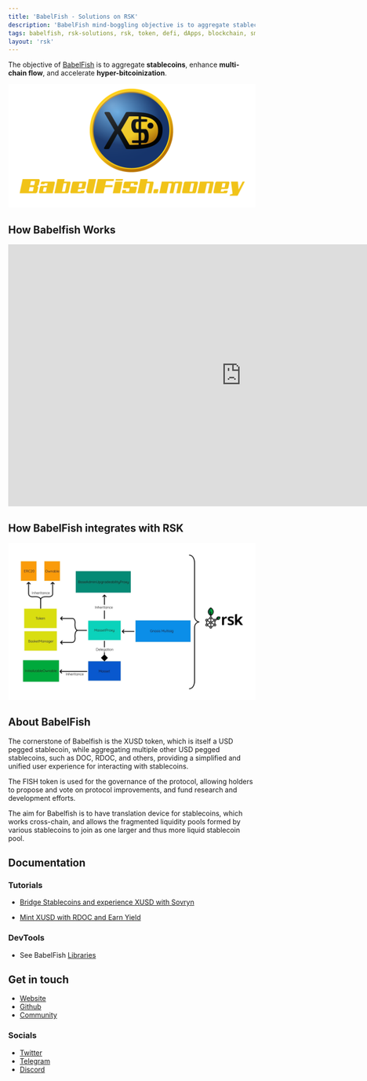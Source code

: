 ```yaml
---
title: 'BabelFish - Solutions on RSK'
description: 'BabelFish mind-boggling objective is to aggregate stablecoins, enhance multi-chain flow and accelerate hyperBitcoinization.'
tags: babelfish, rsk-solutions, rsk, token, defi, dApps, blockchain, smart-contracts, stablecoins, bitcoin
layout: 'rsk'
---
```


The objective of [BabelFish](https://babelfish.money/) is to aggregate **stablecoins**, enhance **multi-chain flow**, and accelerate **hyper-bitcoinization**.

![Babelfish-banner](/assets/img/solutions/babelfish/banner.png)

## How Babelfish Works

<div class="video-container">
  <iframe width="949" height="534" src="https://youtube.com/embed/SyR8BnvwsWc" frameborder="0" allow="accelerometer; autoplay; encrypted-media; gyroscope; picture-in-picture" allowfullscreen></iframe>
</div>

## How BabelFish integrates with RSK
  
 ![BabelFish-RSK-Integrations](/assets/img/solutions/babelfish/babelfish-integration-rsk-diagram.jpg)

## About BabelFish

The cornerstone of Babelfish is the XUSD token,
which is itself a USD pegged stablecoin,
while aggregating multiple other USD pegged stablecoins,
such as DOC, RDOC, and others,
providing a simplified and unified user experience
for interacting with stablecoins.

The FISH token is used for the governance of the protocol,
allowing holders to propose and vote on protocol improvements,
and fund research and development efforts.

The aim for Babelfish is to have translation device
for stablecoins, which works cross-chain,
and allows the fragmented liquidity pools formed by
various stablecoins to join as one larger
and thus more liquid stablecoin pool.

## Documentation

### Tutorials

- [Bridge Stablecoins and experience XUSD with Sovryn](https://bridge.sovryn.app/)

- [Mint XUSD with RDOC and Earn Yield](https://youtu.be/j8LZ3CJDfXc)


### DevTools

- See BabelFish [Libraries](https://github.com/BabelFishProtocol/babelfish-phase-1)

## Get in touch

- [Website](https://babelfish.money/)
- [Github](https://github.com/BabelFishProtocol/babelfish-phase-1)
- [Community](https://forum.babelfish.money)

### Socials

- [Twitter](https://twitter.com/babelfishmoney)
- [Telegram](https://t.me/BabelFishTalk)
- [Discord](https://discord.gg/mEddUjcEfT) 